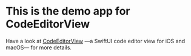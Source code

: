 # This is the demo app for CodeEditorView

Have a look at [CodeEditorView](https://github.com/mchakravarty/CodeEditorView) —a SwiftUI code editor view for iOS and macOS— for more details.

